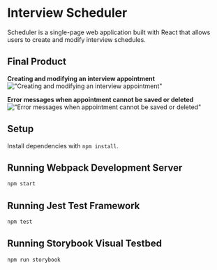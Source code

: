 # Interview Scheduler

Scheduler is a single-page web application built with React that allows users to create and modify interview schedules.

## Final Product

**Creating and modifying an interview appointment**
!["Creating and modifying an interview appointment"](https://github.com/jjwlee94/scheduler/blob/master/docs/book-interview.gif)

**Error messages when appointment cannot be saved or deleted**
!["Error messages when appointment cannot be saved or deleted"](https://github.com/jjwlee94/scheduler/blob/master/docs/book-interview.gif)

## Setup

Install dependencies with `npm install`.

## Running Webpack Development Server

```sh
npm start
```

## Running Jest Test Framework

```sh
npm test
```

## Running Storybook Visual Testbed

```sh
npm run storybook
```
